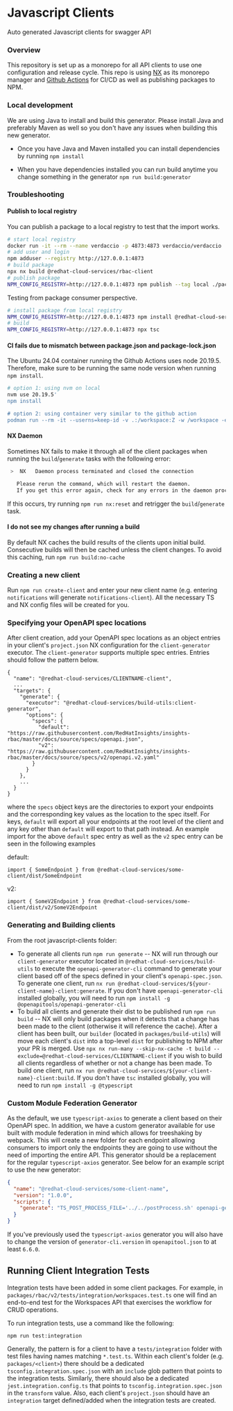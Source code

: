 # Javascript Clients
Auto generated Javascript clients for swagger API

### Overview
This repository is set up as a monorepo for all API clients to use one configuration and release cycle. This repo is using [NX](https://nx.dev/getting-started/intro) as its monorepo manager and [Github Actions](https://docs.github.com/en/actions) for CI/CD as well as publishing packages to NPM.


### Local development

We are using Java to install and build this generator. Please install Java and preferably Maven as well so you don't have any issues when building this new generator.

* Once you have Java and Maven installed you can install dependencies by running `npm install`

* When you have dependencies installed you can run build anytime you change something in the generator `npm run build:generator`

### Troubleshooting

#### Publish to local registry 

You can publish a package to a local registry to test that the import works. 

```sh
# start local registry
docker run -it --rm --name verdaccio -p 4873:4873 verdaccio/verdaccio
# add user and login
npm adduser --registry http://127.0.0.1:4873
# build package
npx nx build @redhat-cloud-services/rbac-client 
# publish package 
NPM_CONFIG_REGISTRY=http://127.0.0.1:4873 npm publish --tag local ./packages/rbac
```

Testing from package consumer perspective. 

```sh
# install package from local registry
NPM_CONFIG_REGISTRY=http://127.0.0.1:4873 npm install @redhat-cloud-services/rbac-client@4.2.12-local
# build
NPM_CONFIG_REGISTRY=http://127.0.0.1:4873 npx tsc
```

#### CI fails due to mismatch between package.json and package-lock.json

The Ubuntu 24.04 container running the Github Actions uses node 20.19.5.
Therefore, make sure to be running the same node version when running `npm install`.

```sh
# option 1: using nvm on local 
nvm use 20.19.5'
npm install

# option 2: using container very similar to the github action
podman run --rm -it --userns=keep-id -v .:/workspace:Z -w /workspace -e PATH="/opt/acttoolcache/node/20.19.5/x64/bin:$PATH" catthehacker/ubuntu:act-24.04 npm install
```

#### NX Daemon
Sometimes NX fails to make it through all of the client packages when running the `build`/`generate` tasks with the following error:

```bash
 >  NX   Daemon process terminated and closed the connection

   Please rerun the command, which will restart the daemon.
   If you get this error again, check for any errors in the daemon process logs found in: /RedHatInsights/javascript-clients/.nx/cache/d/daemon.log
```

If this occurs, try running `npm run nx:reset` and retrigger the `build`/`generate` task.

#### I do not see my changes after running a build
By default NX caches the build results of the clients upon initial build. Consecutive builds will then be cached unless the client changes. To avoid this caching, run `npm run build:no-cache`

### Creating a new client
Run `npm run create-client` and enter your new client name (e.g. entering `notifications` will generate `notifications-client`). All the necessary TS and NX config files will be created for you.

### Specifying your OpenAPI spec locations
After client creation, add your OpenAPI spec locations as an object entries in your client's `project.json` NX configuration for the `client-generator` executor. The `client-generator` supports multiple spec entries. Entries should follow the pattern below.
```
{
  "name": "@redhat-cloud-services/CLIENTNAME-client",
  ...
  "targets": {
    "generate": {
      "executor": "@redhat-cloud-services/build-utils:client-generator",
      "options": {
        "specs": {
          "default": "https://raw.githubusercontent.com/RedHatInsights/insights-rbac/master/docs/source/specs/openapi.json",
          "v2": "https://raw.githubusercontent.com/RedHatInsights/insights-rbac/master/docs/source/specs/v2/openapi.v2.yaml"
        }
      }
    },
    ...
  }
}
```
where the `specs` object keys are the directories to export your endpoints and the corresponding key values as the location to the spec itself. For keys, `default` will export all your endpoints at the root level of the client and any key other than `default` will export to that path instead. An example import for the above `default` spec entry as well as the `v2` spec entry can be seen in the following examples

default:

`import { SomeEndpoint } from @redhat-cloud-services/some-client/dist/SomeEndpoint` 

v2:

`import { SomeV2Endpoint } from @redhat-cloud-services/some-client/dist/v2/SomeV2Endpoint`

### Generating and Building clients

From the root javascript-clients folder:
* To generate all clients run `npm run generate` -- NX will run through our `client-generator` executor located in `@redhat-cloud-services/build-utils` to execute the `openapi-generator-cli` command to generate your client based off of the specs defined in your client's `openapi-spec.json`. To generate one client, run `nx run @redhat-cloud-services/${your-client-name}-client:generate`. If you don't have `openapi-generator-cli` installed globally, you will need to run `npm install -g @openapitools/openapi-generator-cli`
* To build all clients and generate their dist to be published run `npm run build` -- NX will only build packages when it detects that a change has been made to the client (otherwise it will reference the cache). After a client has been built, our `builder` (located in `packages/build-utils`) will move each client's `dist` into a top-level `dist` for publishing to NPM after your PR is merged. Use `npx nx run-many --skip-nx-cache -t build --exclude=@redhat-cloud-services/CLIENTNAME-client` if you wish to build all clients regardless of whether or not a change has been made. To build one client, run `nx run @redhat-cloud-services/${your-client-name}-client:build`. If you don't have `tsc` installed globally, you will need to run `npm install -g @typescript`

### Custom Module Federation Generator

As the default, we use `typescript-axios` to generate a client based on their OpenAPI spec. In addition, we have a custom generator available for use built with module federation in mind which allows for treeshaking by webpack. This will create a new folder for each endpoint allowing consumers to import only the endpoints they are going to use without the need of importing the entire API. This generator should be a replacement for the regular `typescript-axios` generator. See below for an example script to use the new generator:

```JSON
{
  "name": "@redhat-cloud-services/some-client-name",
  "version": "1.0.0",
  "scripts": {
    "generate": "TS_POST_PROCESS_FILE='../../postProcess.sh' openapi-generator-cli generate -i $SPEC --custom-generator=../../target/typescript-axios-webpack-module-federation-openapi-generator-1.0.0.jar -g typescript-axios-webpack-module-federation -o . --skip-validate-spec --enable-post-process-file"
  }
}
```

If you've previously used the `typescript-axios` generator you will also have to change the version of `generator-cli.version` in `openapitool.json` to at least `6.6.0`.

## Running Client Integration Tests

Integration tests have been added in some client packages. For example, in `packages/rbac/v2/tests/integration/workspaces.test.ts` one will find an end-to-end test for the Workspaces API that exercises the workflow for CRUD operations. 

To run integration tests, use a command like the following:

`npm run test:integration`

Generally, the pattern is for a client to have a `tests/integration` folder with test files having names matching `*.test.ts`. Within each client's folder (e.g. `packages/<client>`) there should be a dedicated `tsconfig.integration.spec.json` with an `include` glob pattern that points to the integration tests. Similarly, there should also be a dedicated `jest.integration.config.ts` that points to `tsconfig.integration.spec.json` in the `transform` value. Also, each client's `project.json` should have an `integration` target defined/added when the integration tests are created.
 
